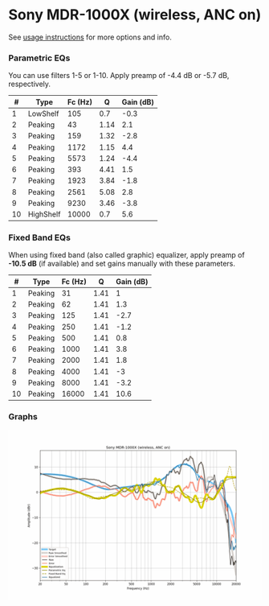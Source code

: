 # Sony MDR-1000X (wireless, ANC on)
See [usage instructions](https://github.com/jaakkopasanen/AutoEq#usage) for more options and info.

### Parametric EQs
You can use filters 1-5 or 1-10. Apply preamp of -4.4 dB or -5.7 dB, respectively.

|   # | Type      |   Fc (Hz) |    Q |   Gain (dB) |
|-----|-----------|-----------|------|-------------|
|   1 | LowShelf  |       105 | 0.7  |        -0.3 |
|   2 | Peaking   |        43 | 1.14 |         2.1 |
|   3 | Peaking   |       159 | 1.32 |        -2.8 |
|   4 | Peaking   |      1172 | 1.15 |         4.4 |
|   5 | Peaking   |      5573 | 1.24 |        -4.4 |
|   6 | Peaking   |       393 | 4.41 |         1.5 |
|   7 | Peaking   |      1923 | 3.84 |        -1.8 |
|   8 | Peaking   |      2561 | 5.08 |         2.8 |
|   9 | Peaking   |      9230 | 3.46 |        -3.8 |
|  10 | HighShelf |     10000 | 0.7  |         5.6 |

### Fixed Band EQs
When using fixed band (also called graphic) equalizer, apply preamp of **-10.5 dB** (if available) and set gains manually with these parameters.

|   # | Type    |   Fc (Hz) |    Q |   Gain (dB) |
|-----|---------|-----------|------|-------------|
|   1 | Peaking |        31 | 1.41 |         1   |
|   2 | Peaking |        62 | 1.41 |         1.3 |
|   3 | Peaking |       125 | 1.41 |        -2.7 |
|   4 | Peaking |       250 | 1.41 |        -1.2 |
|   5 | Peaking |       500 | 1.41 |         0.8 |
|   6 | Peaking |      1000 | 1.41 |         3.8 |
|   7 | Peaking |      2000 | 1.41 |         1.8 |
|   8 | Peaking |      4000 | 1.41 |        -3   |
|   9 | Peaking |      8000 | 1.41 |        -3.2 |
|  10 | Peaking |     16000 | 1.41 |        10.6 |

### Graphs
![](./Sony%20MDR-1000X%20(wireless,%20ANC%20on).png)
